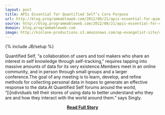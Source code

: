 ```yaml
---
layout: post
title: APIs Essential for Quantified Self’s Core Purpose
url: http://blog.programmableweb.com/2012/08/21/apis-essential-for-quantified-selfs-core-purpose/
source: http://blog.programmableweb.com/2012/08/21/apis-essential-for-quantified-selfs-core-purpose/
domain: blog.programmableweb.com
image: http://kinlane-productions.s3.amazonaws.com/ap-evangelist-site/curated/screenshots/9352_api500_com.png
---
```

{% include JB/setup %}<p>Quantified Self, “a collaboration of users and tool makers who share an interest in self knowledge through self-tracking,” requires tapping into massive amounts of data for its very existence.Members meet in an online community, and in person through small groups and a larger conference.The goal of any meeting is to learn, develop, and refine methods for collecting personal data in hopes to generate an effective response to the data.At Quantified Self forums around the world, “[i]ndividuals tell their stores of using data to better understand who they are and how they interact with the world around them.” says Singly.</p>
<center><p><a href="http://blog.programmableweb.com/2012/08/21/apis-essential-for-quantified-selfs-core-purpose/" style='padding:25px; font-sze:18px; font-weight: bold;'>Read Full Story</a></p></center>
